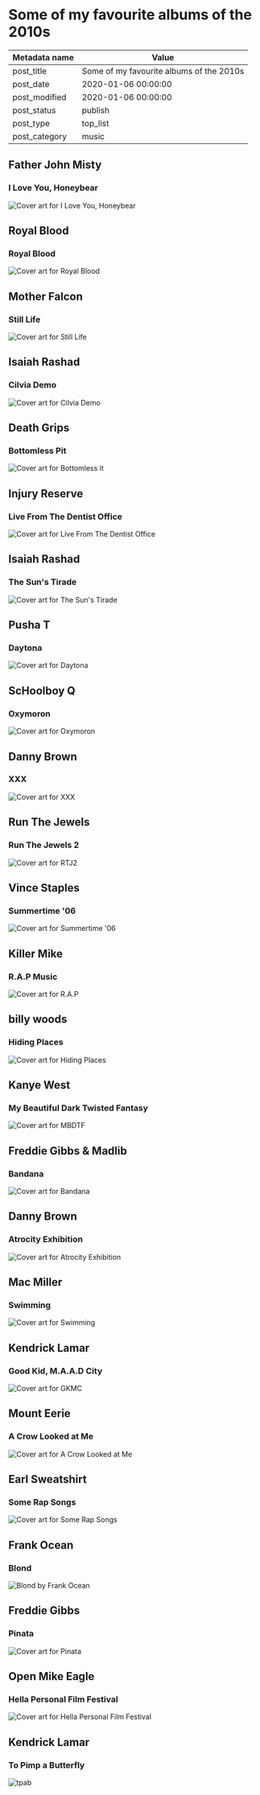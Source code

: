 # Some of my favourite albums of the 2010s

| Metadata name | Value                            |
| ------------- | -------------------------------- |
| post_title | Some of my favourite albums of the 2010s |
| post_date | 2020-01-06 00:00:00 |
| post_modified | 2020-01-06 00:00:00 |
| post_status | publish |
| post_type | top_list |
| post_category | music |

## Father John Misty

### I Love You, Honeybear

![Cover art for I Love You, Honeybear](/blog-posts/images/honeybear.jpg)

## Royal Blood

### Royal Blood

![Cover art for Royal Blood](/blog-posts/images/royal-blood.jpg)

## Mother Falcon

### Still Life

![Cover art for Still Life](/blog-posts/images/still-life.jpg)

## Isaiah Rashad

### Cilvia Demo

![Cover art for Cilvia Demo](/blog-posts/images/cilvia.jpg)

## Death Grips

### Bottomless Pit

![Cover art for Bottomless it](/blog-posts/images/bottomless.jpg)

## Injury Reserve

### Live From The Dentist Office

![Cover art for Live From The Dentist Office](/blog-posts/images/live.jpg)

## Isaiah Rashad

### The Sun's Tirade

![Cover art for The Sun's Tirade](/blog-posts/images/tirade.jpg)

## Pusha T

### Daytona

![Cover art for Daytona](/blog-posts/images/daytona.jpg)

## ScHoolboy Q

### Oxymoron

![Cover art for Oxymoron](/blog-posts/images/oxy.jpg)

## Danny Brown

### XXX

![Cover art for XXX](/blog-posts/images/xxx.jpg)

## Run The Jewels

### Run The Jewels 2

![Cover art for RTJ2](/blog-posts/images/rtj2.jpg)

## Vince Staples

### Summertime '06

![Cover art for Summertime '06](/blog-posts/images/summertime.jpg)

## Killer Mike

### R.A.P Music

![Cover art for R.A.P](/blog-posts/images/rap.jpg)

## billy woods

### Hiding Places

![Cover art for Hiding Places](/blog-posts/images/albums/2019/hiding-places.jpg)

## Kanye West

### My Beautiful Dark Twisted Fantasy

![Cover art for MBDTF](/blog-posts/images/mbdtf.jpg)

## Freddie Gibbs & Madlib

### Bandana

![Cover art for Bandana](/blog-posts/images/albums/2019/bandana.jpeg)

## Danny Brown

### Atrocity Exhibition

![Cover art for Atrocity Exhibition](/blog-posts/images/atrocity.jpg)

## Mac Miller

### Swimming

![Cover art for Swimming](/blog-posts/images/swimming.jpg)

## Kendrick Lamar

### Good Kid, M.A.A.D City

![Cover art for GKMC](/blog-posts/images/gkmc.jpg)

## Mount Eerie

### A Crow Looked at Me

![Cover art for A Crow Looked at Me](/blog-posts/images/a-crow.jpg)

## Earl Sweatshirt

### Some Rap Songs

![Cover art for Some Rap Songs](/blog-posts/images/srs.jpg)

## Frank Ocean

### Blond

![Blond by Frank Ocean](/blog-posts/images/blonde.jpg)

## Freddie Gibbs

### Pinata

![Cover art for Pinata](/blog-posts/images/pinata.jpg)

## Open Mike Eagle

### Hella Personal Film Festival

![Cover art for Hella Personal Film Festival](/blog-posts/images/hella-personal.jpg)

## Kendrick Lamar

### To Pimp a Butterfly

![tpab](/blog-posts/images/tpab.jpg)
